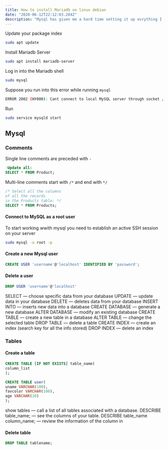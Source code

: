 ```yaml
---
title: How to install Mariadb on linux debian
date: "2020-06-12T22:12:03.284Z"
description: "Mysql has given me a hard time setting it up evrything I have a fresh install on my machine.Lets take a look on how we can set it up and trouble shoot in case you run into errors"
---
```


Update your package index

```bash
sudo apt update
```

Install Mariadb Server

```bash
sudo apt install mariadb-server
```

Log in into the Mariadb shell

```bash
sudo mysql
```

Suppose you run into this error while running ``` mysql ```

```bash
ERROR 2002 (HY000): Cant connect to local MySQL server through socket /var/run/mysqld/mysqld.sock (2)
```

Run

```bash
sudo service mysqld start
```

## Mysql

### Comments

Single line comments are preceded with ```-```

```sql
-Update all:
SELECT * FROM Product;
```

Multi-line comments start with ```/*``` and end with ```*/```

```sql
/* Select all the columns
of all the records
in the Products table: */
SELECT * FROM Products;
```

#### Connect to MySQL as a root user

To start working wwith mysql you need to establish an active SSH session on your server

```bash
sudo mysql -u root -p
```

#### Create a new Mysql user

```sql
CREATE USER 'username'@'localhost' IDENTIFIED BY 'password';
```

#### Delete a user

```sql
DROP USER 'username'@'localhost'
```


SELECT — choose specific data from your database
UPDATE — update data in your database
DELETE — deletes data from your database
INSERT INTO — inserts new data into a database
CREATE DATABASE — generate a new database
ALTER DATABASE — modify an existing database
CREATE TABLE — create a new table in a database
ALTER TABLE — change the selected table
DROP TABLE — delete a table
CREATE INDEX — create an index (search key for all the info stored)
DROP INDEX — delete an index

### Tables

#### Create a table

```sql
CREATE TABLE [IF NOT EXISTS] table_name(
column_list
);
```

```sql
CREATE TABLE user(
uname VARCHAR(100),
favcolor VARCHAR(100),
age VARCHAR(20)
);
```

show tables — call a list of all tables associated with a database.
DESCRIBE table_name; — see the columns of your table.
DESCRIBE table_name column_name; — review the information of the column in

#### Delete table

```sql
DROP TABLE tablename;
```
